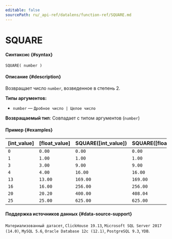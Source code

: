 ```yaml
---
editable: false
sourcePath: ru/_api-ref/datalens/function-ref/SQUARE.md
---
```


# SQUARE



#### Синтаксис {#syntax}


```
SQUARE( number )
```

#### Описание {#description}
Возвращает число `number`, возведенное в степень 2.

**Типы аргументов:**
- `number` — `Дробное число | Целое число`


**Возвращаемый тип**: Совпадает с типом аргументов (`number`)

#### Пример {#examples}



| **[int_value]**   | **[float_value]**   | **SQUARE([int_value])**   | **SQUARE([float_value])**   |
|:------------------|:--------------------|:--------------------------|:----------------------------|
| `0`               | `0.00`              | `0.00`                    | `0.00`                      |
| `1`               | `1.00`              | `1.00`                    | `1.00`                      |
| `3`               | `3.00`              | `9.00`                    | `9.00`                      |
| `4`               | `4.00`              | `16.00`                   | `16.00`                     |
| `13`              | `13.00`             | `169.00`                  | `169.00`                    |
| `16`              | `16.00`             | `256.00`                  | `256.00`                    |
| `20`              | `20.20`             | `400.00`                  | `408.04`                    |
| `25`              | `25.00`             | `625.00`                  | `625.00`                    |




#### Поддержка источников данных {#data-source-support}

`Материализованный датасет`, `ClickHouse 19.13`, `Microsoft SQL Server 2017 (14.0)`, `MySQL 5.6`, `Oracle Database 12c (12.1)`, `PostgreSQL 9.3`, `YDB`.
